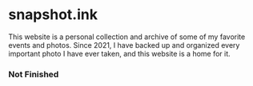 # snapshot.ink
This website is a personal collection and archive of some of my favorite events and photos. 
Since 2021, I have backed up and organized every important photo I have ever taken, and this website is a home for it. 

### Not Finished

